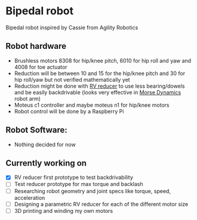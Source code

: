 # Bipedal robot

Bipedal robot inspired by Cassie from Agility Robotics

## Robot hardware
- Brushless motors 8308 for hip/knee pitch, 6010 for hip roll and yaw and 4008 for toe actuator
- Reduction will be between 10 and 15 for the hip/knee pitch and 30 for hip roll/yaw but not verified mathematically yet
- Reduction might be done with [RV reducer](https://www.youtube.com/watch?v=Ttb4dIUiQWk) to use less bearing/dowels and be easily backdrivable (looks very effective in [Morse Dynamics](https://www.instagram.com/morsedynamics/) robot arm)
- Moteus c1 controller and maybe moteus n1 for hip/knee motors
- Robot control will be done by a Raspberry Pi

## Robot Software:
- Nothing decided for now

## Currently working on
- [x] RV reducer first prototype to test backdrivability
- [ ] Test reducer prototype for max torque and backlash
- [ ] Researching robot geometry and joint specs like torque, speed, acceleration
- [ ] Designing a parametric RV reducer for each of the different motor size
- [ ] 3D printing and winding my own motors
